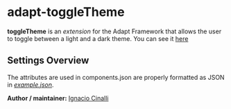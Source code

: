 # adapt-toggleTheme
**toggleTheme** is an _extension_ for the Adapt Framework that allows the user to toggle between a light and a dark theme. 
You can see it [here](https://adaptlearning-no-core.web.app/toggle-theme/)

## Settings Overview
The attributes are used in components.json are properly formatted as JSON in [*example.json*](https://github.com/nachocinalli/adapt-toggleTheme/blob/master/example.json).


**Author / maintainer:** [Ignacio Cinalli](https://github.com/nachocinalli)  